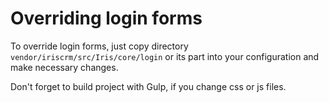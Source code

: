 Overriding login forms
======================

To override login forms, just copy directory `vendor/iriscrm/src/Iris/core/login` 
or its part into your configuration and make necessary changes.

Don't forget to build project with Gulp, if you change css or js files.
